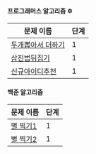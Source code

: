 #### 프로그래머스 알고리즘 ✡

| 문제 이름                                                                                                                                                                                                      | 단계 |
| -------------------------------------------------------------------------------------------------------------------------------------------------------------------------------------------------------------- | ---- |
| [두개뽑아서 더하기](https://github.com/ksy8230/algorithm/tree/master/%ED%94%84%EB%A1%9C%EA%B7%B8%EB%9E%98%EB%A8%B8%EC%8A%A4%20Level1/%EB%91%90%EA%B0%9C%EB%BD%91%EC%95%84%EC%84%9C%EB%8D%94%ED%95%98%EA%B8%B0) | 1    |
| [삼진법뒤집기](https://github.com/ksy8230/algorithm/tree/master/%ED%94%84%EB%A1%9C%EA%B7%B8%EB%9E%98%EB%A8%B8%EC%8A%A4%20Level1/%EC%82%BC%EC%A7%84%EB%B2%95%EB%92%A4%EC%A7%91%EA%B8%B0)                        | 1    |
| [신규아이디추천](https://github.com/ksy8230/algorithm/tree/master/%ED%94%84%EB%A1%9C%EA%B7%B8%EB%9E%98%EB%A8%B8%EC%8A%A4%20Level1/%EC%8B%A0%EA%B7%9C%EC%95%84%EC%9D%B4%EB%94%94%EC%B6%94%EC%B2%9C)             | 1    |

#### 백준 알고리즘

| 문제 이름    | 단계 |
| ------------ | ---- |
| [별 찍기1]() | 1    |
| [별 찍기2]() | 1    |
